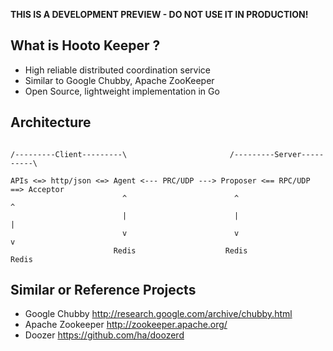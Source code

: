 
**THIS IS A DEVELOPMENT PREVIEW - DO NOT USE IT IN PRODUCTION!**

## What is Hooto Keeper ?
 * High reliable distributed coordination service
 * Similar to Google Chubby, Apache ZooKeeper
 * Open Source, lightweight implementation in Go

## Architecture
<pre><code>
/---------Client---------\                       /---------Server----------\

APIs <=> http/json <=> Agent <--- PRC/UDP ---> Proposer <== RPC/UDP ==> Acceptor
                         ^                        ^                        ^
                         |                        |                        |
                         v                        v                        v
                       Redis                    Redis                    Redis
</code></pre>

## Similar or Reference Projects
 * Google Chubby <http://research.google.com/archive/chubby.html>
 * Apache Zookeeper <http://zookeeper.apache.org/>
 * Doozer <https://github.com/ha/doozerd>

